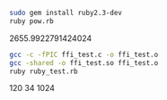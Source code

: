```bash
sudo gem install ruby2.3-dev
ruby pow.rb
```
2655.9922791424024

```bash
gcc -c -fPIC ffi_test.c -o ffi_test.o
gcc -shared -o ffi_test.so ffi_test.o
ruby ruby_test.rb
```
120
34
1024
